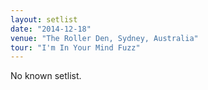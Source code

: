 ```yaml
---
layout: setlist
date: "2014-12-18"
venue: "The Roller Den, Sydney, Australia"
tour: "I'm In Your Mind Fuzz"
---
```


No known setlist.
